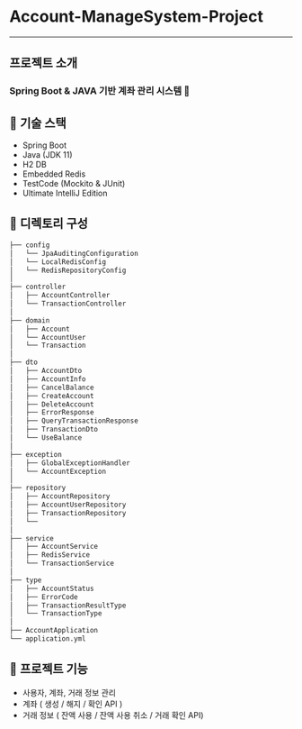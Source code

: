 # Account-ManageSystem-Project
*** 
## 프로젝트 소개
### Spring Boot & JAVA 기반 계좌 관리 시스템 💸

## :pushpin: 기술 스택 ##
- Spring Boot
- Java (JDK 11)
- H2 DB
- Embedded Redis
- TestCode (Mockito & JUnit)
- Ultimate IntelliJ Edition

## :pushpin: 디렉토리 구성 ##
```bash
├── config
│   └── JpaAuditingConfiguration
│   └── LocalRedisConfig
│   └── RedisRepositoryConfig
│
├── controller
│   ├── AccountController
│   └── TransactionController
│  
├── domain
│   ├── Account
│   └── AccountUser
│   └── Transaction
│
├── dto
│   ├── AccountDto
│   ├── AccountInfo
│   ├── CancelBalance
│   ├── CreateAccount
│   ├── DeleteAccount
│   ├── ErrorResponse
│   ├── QueryTransactionResponse
│   ├── TransactionDto
│   └── UseBalance
│
├── exception
│   ├── GlobalExceptionHandler
│   └── AccountException
│ 
├── repository
│   ├── AccountRepository
│   ├── AccountUserRepository
│   ├── TransactionRepository
│   └── 
│
├── service
│   ├── AccountService
│   ├── RedisService
│   └── TransactionService
│
├── type
│   ├── AccountStatus
│   ├── ErrorCode
│   ├── TransactionResultType
│   └── TransactionType
│
├── AccountApplication
└── application.yml
```

## :pushpin: 프로젝트 기능 ##
- 사용자, 계좌, 거래 정보 관리
- 계좌 ( 생성 / 해지 / 확인 API )
- 거래 정보 ( 잔액 사용 / 잔액 사용 취소 / 거래 확인 API)